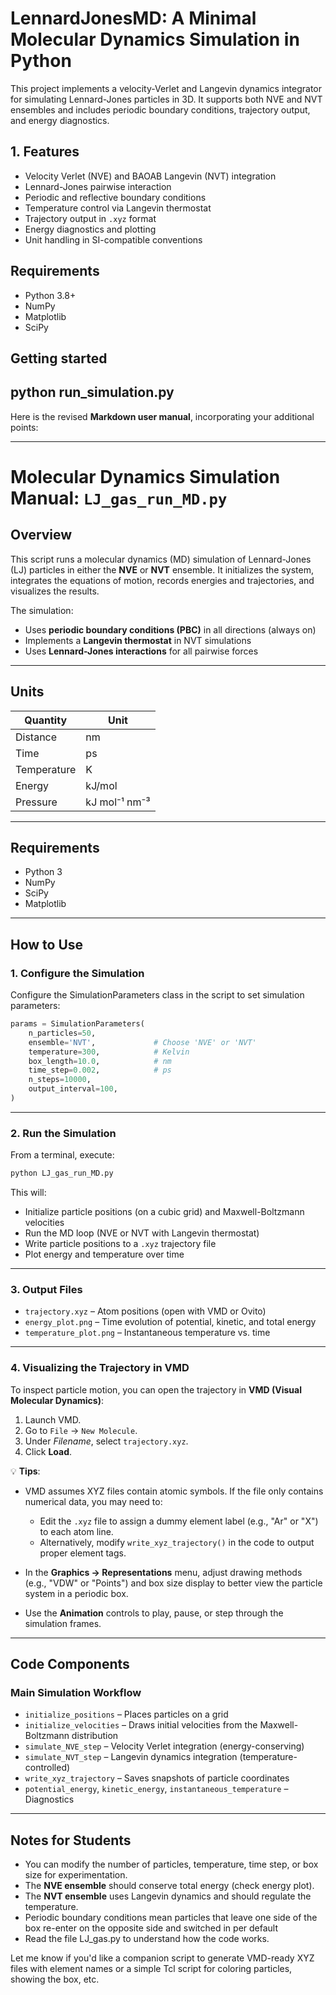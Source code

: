 # LennardJonesMD: A Minimal Molecular Dynamics Simulation in Python

This project implements a velocity-Verlet and Langevin dynamics integrator for simulating Lennard-Jones particles in 3D. It supports both NVE and NVT ensembles and includes periodic boundary conditions, trajectory output, and energy diagnostics.

## 1. Features

- Velocity Verlet (NVE) and BAOAB Langevin (NVT) integration
- Lennard-Jones pairwise interaction
- Periodic and reflective boundary conditions
- Temperature control via Langevin thermostat
- Trajectory output in `.xyz` format
- Energy diagnostics and plotting
- Unit handling in SI-compatible conventions

## Requirements

- Python 3.8+
- NumPy
- Matplotlib
- SciPy

## Getting started

python run_simulation.py
---

Here is the revised **Markdown user manual**, incorporating your additional points:

---

# Molecular Dynamics Simulation Manual: `LJ_gas_run_MD.py`

## Overview

This script runs a molecular dynamics (MD) simulation of Lennard-Jones (LJ) particles in either the **NVE** or **NVT** ensemble. It initializes the system, integrates the equations of motion, records energies and trajectories, and visualizes the results.

The simulation:

* Uses **periodic boundary conditions (PBC)** in all directions (always on)
* Implements a **Langevin thermostat** in NVT simulations
* Uses **Lennard-Jones interactions** for all pairwise forces

---

## Units

| Quantity    | Unit          |
| ----------- | ------------- |
| Distance    | nm            |
| Time        | ps            |
| Temperature | K             |
| Energy      | kJ/mol        |
| Pressure    | kJ mol⁻¹ nm⁻³ |

---

## Requirements

* Python 3
* NumPy
* SciPy
* Matplotlib

---

## How to Use

### 1. **Configure the Simulation**

Configure the SimulationParameters class in the script to set simulation parameters:

```python
params = SimulationParameters(
    n_particles=50,
    ensemble='NVT',             # Choose 'NVE' or 'NVT'
    temperature=300,            # Kelvin
    box_length=10.0,            # nm
    time_step=0.002,            # ps
    n_steps=10000,
    output_interval=100,
)
```

---

### 2. **Run the Simulation**

From a terminal, execute:

```bash
python LJ_gas_run_MD.py
```

This will:

* Initialize particle positions (on a cubic grid) and Maxwell-Boltzmann velocities
* Run the MD loop (NVE or NVT with Langevin thermostat)
* Write particle positions to a `.xyz` trajectory file
* Plot energy and temperature over time

---

### 3. **Output Files**

* `trajectory.xyz` – Atom positions (open with VMD or Ovito)
* `energy_plot.png` – Time evolution of potential, kinetic, and total energy
* `temperature_plot.png` – Instantaneous temperature vs. time

---
### 4. **Visualizing the Trajectory in VMD**

To inspect particle motion, you can open the trajectory in **VMD (Visual Molecular Dynamics)**:

1. Launch VMD.
2. Go to `File` → `New Molecule`.
3. Under *Filename*, select `trajectory.xyz`.
4. Click **Load**.

💡 **Tips**:

* VMD assumes XYZ files contain atomic symbols. If the file only contains numerical data, you may need to:

  * Edit the `.xyz` file to assign a dummy element label (e.g., "Ar" or "X") to each atom line.
  * Alternatively, modify `write_xyz_trajectory()` in the code to output proper element tags.

* In the **Graphics → Representations** menu, adjust drawing methods (e.g., "VDW" or "Points") and box size display to better view the particle system in a periodic box.

* Use the **Animation** controls to play, pause, or step through the simulation frames.

---

## Code Components

### Main Simulation Workflow

* `initialize_positions` – Places particles on a grid
* `initialize_velocities` – Draws initial velocities from the Maxwell-Boltzmann distribution
* `simulate_NVE_step` – Velocity Verlet integration (energy-conserving)
* `simulate_NVT_step` – Langevin dynamics integration (temperature-controlled)
* `write_xyz_trajectory` – Saves snapshots of particle coordinates
* `potential_energy`, `kinetic_energy`, `instantaneous_temperature` – Diagnostics

---

## Notes for Students

* You can modify the number of particles, temperature, time step, or box size for experimentation.
* The **NVE ensemble** should conserve total energy (check energy plot).
* The **NVT ensemble** uses Langevin dynamics and should regulate the temperature.
* Periodic boundary conditions mean particles that leave one side of the box re-enter on the opposite side and switched in per default
* Read the file LJ_gas.py to understand how the code works.



Let me know if you'd like a companion script to generate VMD-ready XYZ files with element names or a simple Tcl script for coloring particles, showing the box, etc.
